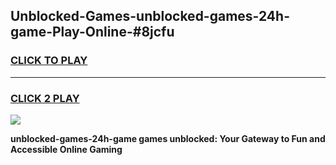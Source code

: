 
## Unblocked-Games-unblocked-games-24h-game-Play-Online-#8jcfu
<h3>
<a href="https://premium.freeplayer.one?title=unblocked-games-24h-game&ref=27F">CLICK TO PLAY</a></h3>
<hr>

<h3>
<a href="https://premium.freeplayer.one?title=unblocked-games-24h-game&ref=27F">CLICK 2 PLAY</a>
  
</h3>

<a href="https://premium.freeplayer.one?title=unblocked-games-24h-game&ref=27F"><img src="https://clearcache.store/games.png"></a>


**unblocked-games-24h-game games unblocked: Your Gateway to Fun and Accessible Online Gaming**
